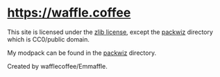 # https://waffle.coffee

This site is licensed under the [zlib license], except the [packwiz] directory which is CC0/public domain.

My modpack can be found in the [packwiz] directory.

Created by wafflecoffee/Emmaffle.

[zlib license]: ./LICENSE
[packwiz]: ./packwiz